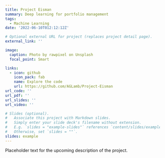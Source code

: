 ```yaml
---
title: Project Eisman
summary: Deep learning for portfolio management
tags:
  - Machine Learning
date: '2022-06-10T012:12:12Z'

# Optional external URL for project (replaces project detail page).
external_link: ''

image:
  caption: Photo by rawpixel on Unsplash
  focal_point: Smart

links:
  - icon: github
    icon_pack: fab
    name: Explore the code
    url: https://github.com/AGLamb/Project-Eisman
url_code: ''
url_pdf: ''
url_slides: ''
url_video: ''

# Slides (optional).
#   Associate this project with Markdown slides.
#   Simply enter your slide deck's filename without extension.
#   E.g. `slides = "example-slides"` references `content/slides/example-slides.md`.
#   Otherwise, set `slides = ""`.
slides: example
---
```

Placeholder text for the upcoming description of the project.
